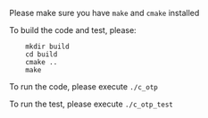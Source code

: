 Please make sure you have `make` and `cmake` installed

To build the code and test, please:
```
    mkdir build
    cd build
    cmake ..
    make
```
To run the code, please execute `./c_otp`

To run the test, please execute `./c_otp_test`
